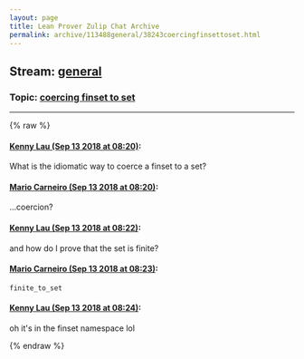 ```yaml
---
layout: page
title: Lean Prover Zulip Chat Archive 
permalink: archive/113488general/38243coercingfinsettoset.html
---
```


## Stream: [general](index.html)
### Topic: [coercing finset to set](38243coercingfinsettoset.html)

---


{% raw %}
#### [ Kenny Lau (Sep 13 2018 at 08:20)](https://leanprover.zulipchat.com/#narrow/stream/113488-general/topic/coercing%20finset%20to%20set/near/133865074):
<p>What is the idiomatic way to coerce a finset to a set?</p>

#### [ Mario Carneiro (Sep 13 2018 at 08:20)](https://leanprover.zulipchat.com/#narrow/stream/113488-general/topic/coercing%20finset%20to%20set/near/133865121):
<p>...coercion?</p>

#### [ Kenny Lau (Sep 13 2018 at 08:22)](https://leanprover.zulipchat.com/#narrow/stream/113488-general/topic/coercing%20finset%20to%20set/near/133865178):
<p>and how do I prove that the set is finite?</p>

#### [ Mario Carneiro (Sep 13 2018 at 08:23)](https://leanprover.zulipchat.com/#narrow/stream/113488-general/topic/coercing%20finset%20to%20set/near/133865192):
<p><code>finite_to_set</code></p>

#### [ Kenny Lau (Sep 13 2018 at 08:24)](https://leanprover.zulipchat.com/#narrow/stream/113488-general/topic/coercing%20finset%20to%20set/near/133865244):
<p>oh it's in the finset namespace lol</p>


{% endraw %}
